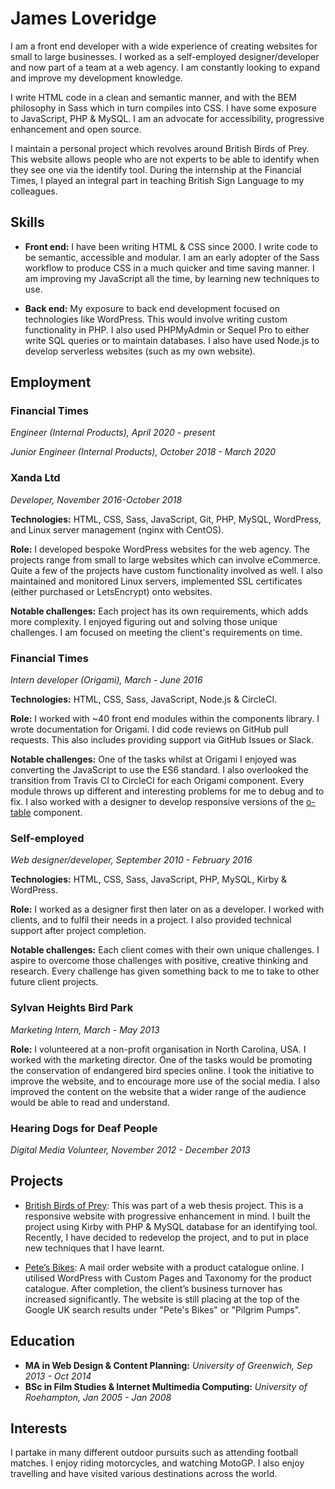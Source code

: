 # James Loveridge

I am a front end developer with a wide experience of creating websites for small to large businesses. I worked as a self-employed designer/developer and now part of a team at a web agency. I am constantly looking to expand and improve my development knowledge.

I write HTML code in a clean and semantic manner, and with the BEM philosophy in Sass which in turn compiles into CSS. I have some exposure to JavaScript, PHP & MySQL. I am an advocate for accessibility, progressive enhancement and open source.

I maintain a personal project which revolves around British Birds of Prey. This website allows people who are not experts to be able to identify when they see one via the identify tool. During the internship at the Financial Times, I played an integral part in teaching British Sign Language to my colleagues.


## Skills

- **Front end:**  I have been writing HTML & CSS since 2000. I write code to be semantic, accessible and modular. I am an early adopter of the Sass workflow to produce CSS in a much quicker and time saving manner. I am improving my JavaScript all the time, by learning new techniques to use.

- **Back end:** My exposure to back end development focused on technologies like WordPress. This would involve writing custom functionality in PHP. I also used PHPMyAdmin or Sequel Pro to either write SQL queries or to maintain databases. I also have used Node.js to develop serverless websites (such as my own website).

## Employment

### Financial Times
_Engineer (Internal Products), April 2020 - present_

_Junior Engineer (Internal Products), October 2018 - March 2020_

### Xanda Ltd
_Developer, November 2016-October 2018_

**Technologies:** HTML, CSS, Sass, JavaScript, Git, PHP, MySQL, WordPress, and Linux server management (nginx with CentOS).

**Role:** I developed bespoke WordPress websites for the web agency. The projects range from small to large websites which can involve eCommerce. Quite a few of the projects have custom functionality involved as well. I also maintained and monitored Linux servers, implemented SSL certificates (either purchased or LetsEncrypt) onto websites.

**Notable challenges:** Each project has its own requirements, which adds more complexity. I enjoyed figuring out and solving those unique challenges. I am focused on meeting the client's requirements on time.

### Financial Times
_Intern developer (Origami), March - June 2016_

**Technologies:** HTML, CSS, Sass, JavaScript, Node.js & CircleCI.

**Role:** I worked with ~40 front end modules within the components library. I wrote documentation for Origami. I did code reviews on GitHub pull requests. This also includes providing support via GitHub Issues or Slack.

**Notable challenges:** One of the tasks whilst at Origami I enjoyed was converting the JavaScript to use the ES6 standard. I also overlooked the transition from Travis CI to CircleCI for each Origami component. Every module throws up different and interesting problems for me to debug and to fix. I also worked with a designer to develop responsive versions of the [o-table](https://github.com/Financial-Times/o-table/releases/tag/v5.0.0) component.


### Self-employed
_Web designer/developer, September 2010 - February 2016_

**Technologies:** HTML, CSS, Sass, JavaScript, PHP, MySQL, Kirby & WordPress.

**Role:**  I worked as a designer first then later on as a developer. I worked with clients, and to fulfil their needs in a project. I also provided technical support after project completion.

**Notable challenges:** Each client comes with their own unique challenges. I aspire to overcome those challenges with positive, creative thinking and research. Every challenge has given something back to me to take to other future client projects.

### Sylvan Heights Bird Park
_Marketing Intern, March - May 2013_

**Role:** I volunteered at a non-profit organisation in North Carolina, USA. I worked with the marketing director. One of the tasks would be promoting the conservation of endangered bird species online. I took the initiative to improve the website, and to encourage more use of the social media. I also improved the content on the website that a wider range of the audience would be able to read and understand.

### Hearing Dogs for Deaf People
_Digital Media Volunteer, November 2012 - December 2013_

## Projects

- [British Birds of Prey](http://www.britishbirdsofprey.info): This was part of a web thesis project. This is a responsive website with progressive enhancement in mind. I built the project using Kirby with PHP & MySQL database for an identifying tool. Recently, I have decided to redevelop the project, and to put in place new techniques that I have learnt.

- [Pete’s Bikes](http://www.petesbikes.co.uk): A mail order website with a product catalogue online. I utilised WordPress with Custom Pages and Taxonomy for the product catalogue. After completion, the client’s business turnover has increased significantly. The website is still placing at the top of the Google UK search results under "Pete's Bikes" or "Pilgrim Pumps".

## Education

- **MA in Web Design & Content Planning:**
	_University of Greenwich, Sep 2013 - Oct 2014_
- **BSc in Film Studies & Internet Multimedia Computing:**
	_University of Roehampton, Jan 2005 - Jan 2008_

## Interests

I partake in many different outdoor pursuits such as attending football matches. I enjoy riding motorcycles, and watching MotoGP. I also enjoy travelling and have visited various destinations across the world.
